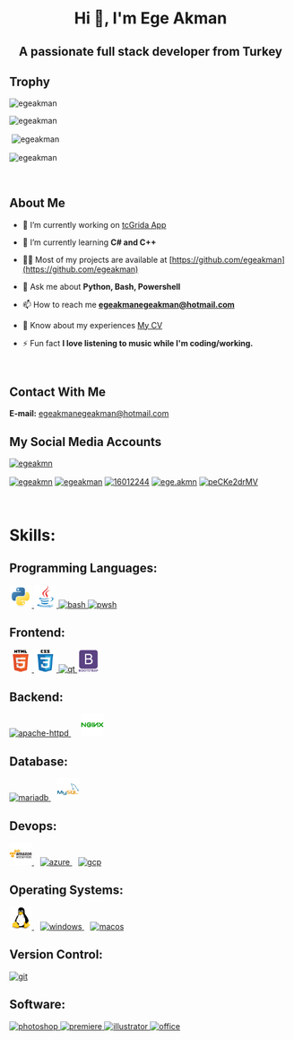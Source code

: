 <h1 align="center">Hi 👋, I'm Ege Akman</h1>
<h2 align="center">A passionate full stack developer from Turkey</h2>

## Trophy

<p align="left"> <img src="https://komarev.com/ghpvc/?username=egeakman&label=Profile%20Views&color=0e75b6&style=flat" alt="egeakman" /> </p>

<p align="left"> <img src="https://github-profile-trophy.vercel.app/?username=egeakman" alt="egeakman" /> </p>

<p>&nbsp;<img align="center" src="https://github-readme-stats.vercel.app/api?username=egeakman&show_icons=true&theme=radical&locale=en" alt="egeakman" /></p>

<p><img align="center" src="https://github-readme-streak-stats.herokuapp.com/?user=egeakman&theme=radical" alt="egeakman" /></p>

&nbsp;

## About Me

- 🔭 I’m currently working on [tcGrida App](https://repo.antalyaisas.com/tcgrida-app)

- 🌱 I’m currently learning **C# and C++**

- 👨‍💻 Most of my projects are available at [https://github.com/egeakman](https://github.com/egeakman)

- 💬 Ask me about **Python, Bash, Powershell**

- 📫 How to reach me **egeakmanegeakman@hotmail.com**

- 📄 Know about my experiences [My CV](https://github.com/egeakman/egeakman/blob/master/egeakman_resume.md)

- ⚡ Fun fact **I love listening to music while I'm coding/working.**

&nbsp;

## Contact With Me

**E-mail:** egeakmanegeakman@hotmail.com

## My Social Media Accounts

<p align="left">
<p align="left"> <a href="https://twitter.com/egeakmn" target="blank"><img src="https://img.shields.io/twitter/follow/egeakmn?logo=twitter&style=social" alt="egeakmn" /></a> </p>
<a href="https://twitter.com/egeakmn" target="blank"><img align="center" src="https://raw.githubusercontent.com/rahuldkjain/github-profile-readme-generator/master/src/images/icons/Social/twitter.svg" alt="egeakmn" height="30" width="40" /></a>
<a href="https://linkedin.com/in/egeakman" target="blank"><img align="center" src="https://raw.githubusercontent.com/rahuldkjain/github-profile-readme-generator/master/src/images/icons/Social/linked-in-alt.svg" alt="egeakman" height="30" width="40" /></a>
<a href="https://stackoverflow.com/users/16012244" target="blank"><img align="center" src="https://raw.githubusercontent.com/rahuldkjain/github-profile-readme-generator/master/src/images/icons/Social/stack-overflow.svg" alt="16012244" height="30" width="40" /></a>
<a href="https://instagram.com/ege.akmn" target="blank"><img align="center" src="https://raw.githubusercontent.com/rahuldkjain/github-profile-readme-generator/master/src/images/icons/Social/instagram.svg" alt="ege.akmn" height="30" width="40" /></a>
<a href="https://discord.gg/peCKe2drMV" target="blank"><img align="center" src="https://raw.githubusercontent.com/rahuldkjain/github-profile-readme-generator/master/src/images/icons/Social/discord.svg" alt="peCKe2drMV" height="30" width="40" /></a>
</p>

&nbsp;

# Skills:

## Programming Languages:

<a href="https://www.python.org" target="_blank"> <img src="https://raw.githubusercontent.com/devicons/devicon/master/icons/python/python-original.svg" alt="python" width="40" height="40"/> </a> <a href="https://www.java.com" target="_blank"> <img src="https://raw.githubusercontent.com/devicons/devicon/master/icons/java/java-original.svg" alt="java" width="40" height="40"/> </a> <a href="https://www.gnu.org/software/bash/" target="_blank"> <img src="https://www.vectorlogo.zone/logos/gnu_bash/gnu_bash-icon.svg" alt="bash" width="40" height="40"/> </a> <a href="https://docs.microsoft.com/en-us/powershell/" target="_blank"> <img src="https://upload.wikimedia.org/wikipedia/commons/2/2f/PowerShell_5.0_icon.png" alt="pwsh" width="40" height="40"/> </a> 

## Frontend:

<a href="https://www.w3.org/html/" target="_blank"> <img src="https://raw.githubusercontent.com/devicons/devicon/master/icons/html5/html5-original-wordmark.svg" alt="html5" width="40" height="40"/> </a> <a href="https://www.w3schools.com/css/" target="_blank"> <img src="https://raw.githubusercontent.com/devicons/devicon/master/icons/css3/css3-original-wordmark.svg" alt="css3" width="40" height="40"/> </a> <a href="https://www.qt.io/" target="_blank"> <img src="https://upload.wikimedia.org/wikipedia/commons/0/0b/Qt_logo_2016.svg" alt="qt" width="40" height="40"/> </a> <a href="https://getbootstrap.com" target="_blank"> <img src="https://raw.githubusercontent.com/devicons/devicon/master/icons/bootstrap/bootstrap-plain-wordmark.svg" alt="bootstrap" width="40" height="40"/> </a>

## Backend:

<a href="https://httpd.apache.org/" target="_blank"> <img src="https://upload.wikimedia.org/wikipedia/commons/thumb/1/10/Apache_HTTP_server_logo_%282019-present%29.svg/220px-Apache_HTTP_server_logo_%282019-present%29.svg.png" alt="apache-httpd" width="100" height="40"/> </a> &emsp; <a href="https://www.nginx.com" target="_blank"> <img src="https://raw.githubusercontent.com/devicons/devicon/master/icons/nginx/nginx-original.svg" alt="nginx" width="40" height="40"/> </a>

## Database:

<a href="https://mariadb.org/" target="_blank"> <img src="https://www.vectorlogo.zone/logos/mariadb/mariadb-icon.svg" alt="mariadb" width="40" height="40"/> </a> &ensp; <a href="https://www.mysql.com/" target="_blank"> <img src="https://raw.githubusercontent.com/devicons/devicon/master/icons/mysql/mysql-original-wordmark.svg" alt="mysql" width="40" height="40"/> </a>

## Devops:

<a href="https://aws.amazon.com" target="_blank"> <img src="https://raw.githubusercontent.com/devicons/devicon/master/icons/amazonwebservices/amazonwebservices-original-wordmark.svg" alt="aws" width="40" height="40"/> </a> &ensp; <a href="https://azure.microsoft.com/en-us/" target="_blank"> <img src="https://www.vectorlogo.zone/logos/microsoft_azure/microsoft_azure-icon.svg" alt="azure" width="40" height="40"/> </a> &ensp; <a href="https://cloud.google.com" target="_blank"> <img src="https://www.vectorlogo.zone/logos/google_cloud/google_cloud-icon.svg" alt="gcp" width="40" height="40"/> </a>

## Operating Systems:

<a href="https://www.linuxfoundation.org/" target="_blank"> <img src="https://raw.githubusercontent.com/devicons/devicon/master/icons/linux/linux-original.svg" alt="linux" width="40" height="40"/> </a> &ensp; <a href="https://www.microsoft.com/en-us/windows/" target="_blank"> <img src="https://upload.wikimedia.org/wikipedia/commons/e/e2/Windows_logo_and_wordmark_-_2021.svg" alt="windows" width="130" height="40"/> </a> &ensp; <a href="https://www.apple.com/en/macos" target="_blank"> <img src="https://upload.wikimedia.org/wikipedia/commons/2/21/MacOS_wordmark_%282017%29.svg" alt="macos" width="80" height="40"/> </a>

## Version Control:

<a href="https://git-scm.com/" target="_blank"> <img src="https://www.vectorlogo.zone/logos/git-scm/git-scm-icon.svg" alt="git" width="40" height="40"/> </a>

## Software:

<a href="https://www.adobe.com/products/photoshop.html" target="_blank"> <img src="https://upload.wikimedia.org/wikipedia/commons/a/af/Adobe_Photoshop_CC_icon.svg" alt="photoshop" width="40" height="40"/> </a> <a href="https://www.adobe.com/products/premiere.html" target="_blank"> <img src="https://upload.wikimedia.org/wikipedia/commons/4/40/Adobe_Premiere_Pro_CC_icon.svg" alt="premiere" width="40" height="40"/> </a> <a href="https://www.adobe.com/products/illustrator.html" target="_blank"> <img src="https://upload.wikimedia.org/wikipedia/commons/f/fb/Adobe_Illustrator_CC_icon.svg" alt="illustrator" width="40" height="40"/> </a> <a href="https://www.microsoft.com/en-us/microsoft-365/microsoft-office" target="_blank"> <img src="https://upload.wikimedia.org/wikipedia/commons/5/5f/Microsoft_Office_logo_%282019%E2%80%93present%29.svg" alt="office" width="40" height="40"/> </a>
